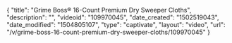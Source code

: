 {
    "title": "Grime Boss&reg; 16-Count Premium Dry Sweeper Cloths",
    "description": "",
    "videoid": "109970045",
    "date_created": "1502519043",
    "date_modified": "1504805107",
    "type": "captivate",
    "layout": "video",
    "url": "\/v\/grime-boss-16-count-premium-dry-sweeper-cloths\/109970045"
}